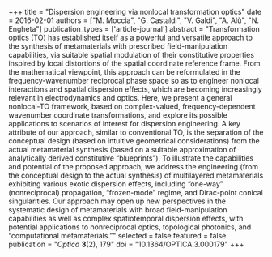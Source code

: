 +++
title = "Dispersion engineering via nonlocal transformation optics"
date = 2016-02-01
authors = ["M. Moccia", "G. Castaldi", "V. Galdi", "A. Alù", "N. Engheta"]
publication_types = ['article-journal']
abstract = "Transformation optics (TO) has established itself as a powerful and versatile approach to the synthesis of metamaterials with prescribed field-manipulation capabilities, via suitable spatial modulation of their constitutive properties inspired by local distortions of the spatial coordinate reference frame. From the mathematical viewpoint, this approach can be reformulated in the frequency-wavenumber reciprocal phase space so as to engineer nonlocal interactions and spatial dispersion effects, which are becoming increasingly relevant in electrodynamics and optics. Here, we present a general nonlocal-TO framework, based on complex-valued, frequency-dependent wavenumber coordinate transformations, and explore its possible applications to scenarios of interest for dispersion engineering. A key attribute of our approach, similar to conventional TO, is the separation of the conceptual design (based on intuitive geometrical considerations) from the actual metamaterial synthesis (based on a suitable approximation of analytically derived constitutive “blueprints”). To illustrate the capabilities and potential of the proposed approach, we address the engineering (from the conceptual design to the actual synthesis) of multilayered metamaterials exhibiting various exotic dispersion effects, including “one-way” (nonreciprocal) propagation, “frozen-mode” regime, and Dirac-point conical singularities. Our approach may open up new perspectives in the systematic design of metamaterials with broad field-manipulation capabilities as well as complex spatiotemporal dispersion effects, with potential applications to nonreciprocal optics, topological photonics, and “computational metamaterials.”"
selected = false
featured = false
publication = "*Optica* **3**(2), 179"
doi = "10.1364/OPTICA.3.000179"
+++
